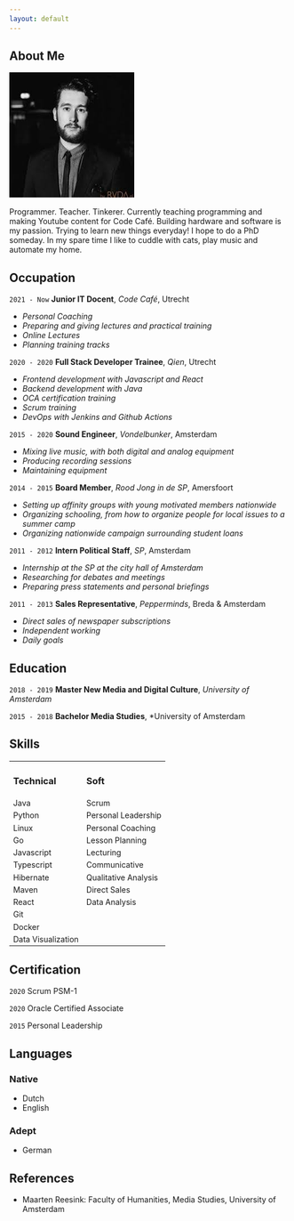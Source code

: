 ```yaml
---
layout: default
---
```


## About Me

<img class="profile-picture" src="profile.jpg">

Programmer. Teacher. Tinkerer. Currently teaching programming and making Youtube content for Code Café. Building hardware and software is my passion. Trying to learn new things everyday! I hope to do a PhD someday. In my spare time I like to cuddle with cats, play music and automate my home.

## Occupation
`2021 - Now`
**Junior IT Docent**, *Code Café*, Utrecht
- *Personal Coaching*
- *Preparing and giving lectures and practical training*
- *Online Lectures*
- *Planning training tracks*

`2020 - 2020`
**Full Stack Developer Trainee**, *Qien*, Utrecht
- *Frontend development with Javascript and React*
- *Backend development with Java*
- *OCA certification training*
- *Scrum training*
- *DevOps with Jenkins and Github Actions*

`2015 - 2020`
**Sound Engineer**, *Vondelbunker*, Amsterdam
- *Mixing live music, with both digital and analog equipment*
- *Producing recording sessions*
- *Maintaining equipment*

`2014 - 2015`
**Board Member**, *Rood Jong in de SP*, Amersfoort
- *Setting up affinity groups with young motivated members nationwide*
- *Organizing schooling, from how to organize people for local issues to a summer camp*
- *Organizing nationwide campaign surrounding student loans*

`2011 - 2012`
**Intern Political Staff**, *SP*, Amsterdam
- *Internship at the SP at the city hall of Amsterdam*
- *Researching for debates and meetings*
- *Preparing press statements and personal briefings*

`2011 - 2013`
**Sales Representative**, *Pepperminds*, Breda & Amsterdam
- *Direct sales of newspaper subscriptions*
- *Independent working*
- *Daily goals*

## Education

`2018 - 2019`
**Master New Media and Digital Culture**, *University of Amsterdam*

`2015 - 2018`
**Bachelor Media Studies**, *University of Amsterdam

## Skills
<table>
 <tr>
  <td><h3>Technical</h3></td>
  <td><h3>Soft</h3></td>
 </tr>
 <tr>
    <td>Java</td>
    <td>Scrum</td>
 </tr>
  <tr>
    <td>Python</td>
    <td>Personal Leadership</td>
 </tr>
  <tr>
    <td>Linux</td>
    <td>Personal Coaching</td>
 </tr>
  <tr>
    <td>Go</td>
    <td>Lesson Planning</td>
 </tr>
  <tr>
    <td>Javascript</td>
    <td>Lecturing</td>
 </tr>
   <tr>
    <td>Typescript</td>
    <td>Communicative</td>
 </tr>
 <tr>
    <td>Hibernate</td>
    <td>Qualitative Analysis</td>
 </tr>
 <tr>
    <td>Maven</td>
    <td>Direct Sales</td>
 </tr>
 <tr>
    <td>React</td>
    <td>Data Analysis</td>
 </tr>
 <tr>
    <td>Git</td>
    <td></td>
 </tr>
 <tr>
    <td>Docker</td>
    <td></td>
 </tr>
 <tr>
    <td>Data Visualization</td>
    <td></td>
 </tr>
</table>

## Certification

`2020`
Scrum PSM-1

`2020`
Oracle Certified Associate

`2015`
Personal Leadership

## Languages
### Native
- Dutch
- English

### Adept
- German

## References

* Maarten Reesink: Faculty of Humanities, Media Studies, University of Amsterdam

